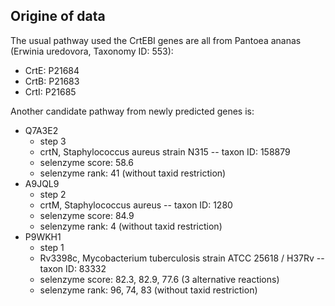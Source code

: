 ## Origine of data

The usual pathway used the CrtEBI genes are all from Pantoea ananas (Erwinia uredovora, Taxonomy ID: 553):
- CrtE: P21684
- CrtB: P21683
- CrtI: P21685

Another candidate pathway from newly predicted genes is:
- Q7A3E2
    - step 3
    - crtN, Staphylococcus aureus strain N315 -- taxon ID: 158879
    - selenzyme score: 58.6
    - selenzyme rank: 41 (without taxid restriction)
- A9JQL9
    - step 2
    - crtM, Staphylococcus aureus -- taxon ID: 1280
    - selenzyme score: 84.9
    - selenzyme rank: 4 (without taxid restriction)
- P9WKH1
    - step 1
    - Rv3398c, Mycobacterium tuberculosis strain ATCC 25618 / H37Rv -- taxon ID: 83332
    - selenzyme score: 82.3, 82.9, 77.6 (3 alternative reactions)
    - selenzyme rank: 96, 74, 83 (without taxid restriction)